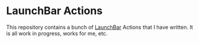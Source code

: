 # LaunchBar Actions

This repository contains a bunch of [LaunchBar](https://obdev.at/products/launchbar/index.html) Actions that I have written. It is all work in progress, works for me, etc.

